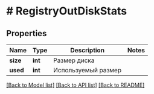 # # RegistryOutDiskStats

## Properties

Name | Type | Description | Notes
------------ | ------------- | ------------- | -------------
**size** | **int** | Размер диска |
**used** | **int** | Используемый размер |

[[Back to Model list]](../../README.md#models) [[Back to API list]](../../README.md#endpoints) [[Back to README]](../../README.md)
